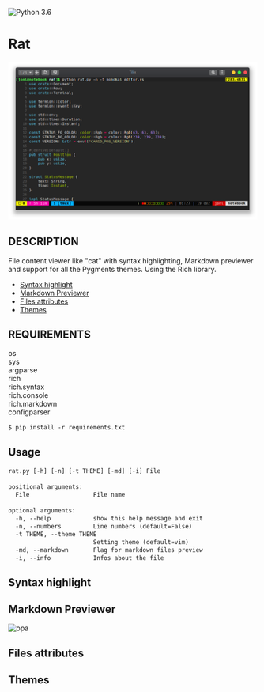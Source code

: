 ![Python 3.6](https://img.shields.io/badge/Python-3.6-blue.svg)

# Rat

![the cats away](https://github.com/oTropicalista/rat/blob/master/img/img1.png)

## DESCRIPTION
File content viewer like "cat" with syntax highlighting, Markdown previewer and support for all the Pygments themes. Using the Rich library.

- [Syntax highlight](#Syntax-highlight)
- [Markdown Previewer](#Markdown-Previewer)
- [Files attributes](#Files-attributes)
- [Themes](#Themes)

## REQUIREMENTS
os\
sys\
argparse\
rich\
rich.syntax\
rich.console\
rich.markdown\
configparser

```
$ pip install -r requirements.txt
```

## Usage
```
rat.py [-h] [-n] [-t THEME] [-md] [-i] File

positional arguments:
  File                  File name

optional arguments:
  -h, --help            show this help message and exit
  -n, --numbers         Line numbers (default=False)
  -t THEME, --theme THEME
                        Setting theme (default=vim)
  -md, --markdown       Flag for markdown files preview
  -i, --info            Infos about the file

```

## Syntax highlight

## Markdown Previewer
![opa](https://github.com/oTropicalista/rat/img/img2.png)

## Files attributes

## Themes